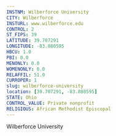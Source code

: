 ```yaml
---
INSTNM: Wilberforce University
CITY: Wilberforce
INSTURL: www.wilberforce.edu
CONTROL: 2
ST_FIPS: 39
LATITUDE: 39.707291
LONGITUDE: -83.880595
HBCU: 1.0
PBI: 0.0
MENONLY: 0.0
WOMENONLY: 0.0
RELAFFIL: 51.0
CURROPER: 1
slug: wilberforce-university
location: [39.707291, -83.880595]
STATE: Ohio
CONTROL_VALUE: Private nonprofit
RELIGIOUS: African Methodist Episcopal
---
```

Wilberforce University
